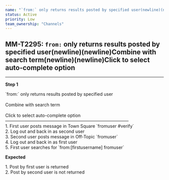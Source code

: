 ```yaml
---
name: "`from:` only returns results posted by specified user(newline)(newline)Combine with search term(newline)(newline)Click to select auto-complete option"
status: Active
priority: Low
team_ownership: "Channels"
---
```


## MM-T2295: `from:` only returns results posted by specified user(newline)(newline)Combine with search term(newline)(newline)Click to select auto-complete option

---

**Step 1**

\`from:\` only returns results posted by specified user\
\
Combine with search term\
\
Click to select auto-complete option\
————————————————————————————\
1\. First user posts message in Town Square \`fromuser #verify\`\
2\. Log out and back in as second user\
3\. Second user posts message in Off-Topic \`fromuser\`\
4\. Log out and back in as first user\
5\. First user searches for \`from:\[firstusername] fromuser\`

**Expected**

1\. Post by first user is returned\
2\. Post by second user is not returned

